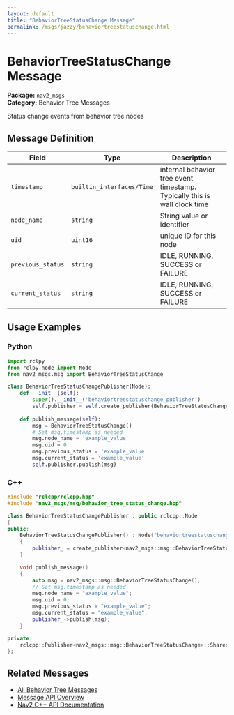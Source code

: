 ```yaml
---
layout: default
title: "BehaviorTreeStatusChange Message"
permalink: /msgs/jazzy/behaviortreestatuschange.html
---
```


# BehaviorTreeStatusChange Message

**Package:** `nav2_msgs`  
**Category:** Behavior Tree Messages

Status change events from behavior tree nodes

## Message Definition

| Field | Type | Description |
|-------|------|-------------|
| `timestamp` | `builtin_interfaces/Time` | internal behavior tree event timestamp. Typically this is wall clock time |
| `node_name` | `string` | String value or identifier |
| `uid` | `uint16` | unique ID for this node |
| `previous_status` | `string` | IDLE, RUNNING, SUCCESS or FAILURE |
| `current_status` | `string` | IDLE, RUNNING, SUCCESS or FAILURE |



## Usage Examples

### Python

```python
import rclpy
from rclpy.node import Node
from nav2_msgs.msg import BehaviorTreeStatusChange

class BehaviorTreeStatusChangePublisher(Node):
    def __init__(self):
        super().__init__('behaviortreestatuschange_publisher')
        self.publisher = self.create_publisher(BehaviorTreeStatusChange, 'behaviortreestatuschange', 10)
        
    def publish_message(self):
        msg = BehaviorTreeStatusChange()
        # Set msg.timestamp as needed
        msg.node_name = 'example_value'
        msg.uid = 0
        msg.previous_status = 'example_value'
        msg.current_status = 'example_value'
        self.publisher.publish(msg)
```

### C++

```cpp
#include "rclcpp/rclcpp.hpp"
#include "nav2_msgs/msg/behavior_tree_status_change.hpp"

class BehaviorTreeStatusChangePublisher : public rclcpp::Node
{
public:
    BehaviorTreeStatusChangePublisher() : Node("behaviortreestatuschange_publisher")
    {
        publisher_ = create_publisher<nav2_msgs::msg::BehaviorTreeStatusChange>("behaviortreestatuschange", 10);
    }

    void publish_message()
    {
        auto msg = nav2_msgs::msg::BehaviorTreeStatusChange();
        // Set msg.timestamp as needed
        msg.node_name = "example_value";
        msg.uid = 0;
        msg.previous_status = "example_value";
        msg.current_status = "example_value";
        publisher_->publish(msg);
    }

private:
    rclcpp::Publisher<nav2_msgs::msg::BehaviorTreeStatusChange>::SharedPtr publisher_;
};
```

## Related Messages

- [All Behavior Tree Messages](/jazzy/msgs/index.html#behavior-tree-messages)
- [Message API Overview](/jazzy/msgs/index.html)
- [Nav2 C++ API Documentation](/jazzy/html/index.html)
